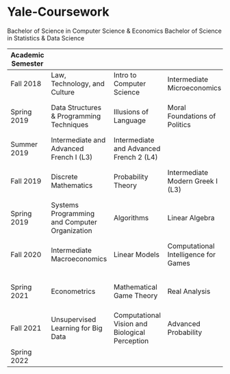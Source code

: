 # Yale-Coursework
Bachelor of Science in Computer Science & Economics
Bachelor of Science in Statistics & Data Science

| Academic Semester |                                               |                                         |                                  |                                     |                                 |               |
|-------------------|-----------------------------------------------|-----------------------------------------|----------------------------------|-------------------------------------|---------------------------------|---------------|
| Fall 2018         | Law, Technology, and Culture                  | Intro to Computer Science               | Intermediate Microeconomics      | Legal Spanish (L5)                  |                                 |               |
| Spring 2019       | Data Structures & Programming Techniques      | Illusions of Language                   | Moral Foundations of Politics    | Data Exploration and Analysis       | Intro to Psychology             |               |
| Summer 2019       | Intermediate and Advanced French I (L3)       | Intermediate and Advanced French 2 (L4) |                                  |                                     |                                 |               |
| Fall 2019         | Discrete Mathematics                          | Probability Theory                      | Intermediate Modern Greek I (L3) | African Encounters with Colonialism |                                 |               |
| Spring 2019       | Systems Programming and Computer Organization | Algorithms                              | Linear Algebra                   | Theory of Statistics                | Global Warming: Climate Physics | Writing Humor |
| Fall 2020         | Intermediate Macroeconomics | Linear Models |  Computational Intelligence for Games     | Vector Analysis   | Data Mining and Machine Learning                                | Elementary Modern Chinese I              |
| Spring 2021       |  Econometrics    |  Mathematical Game Theory    |  Real Analysis       |  Machine Learning and Causal Inference  |    Computer Graphics                             |               |
| Fall 2021         | Unsupervised Learning for Big Data      |  Computational Vision and Biological Perception       |    Advanced Probability                              |  International Finance     |   Computer Security                             |      Historical Linguistics         |
| Spring 2022       |                                               |                                         |                                  |                                     |                                 |               |
